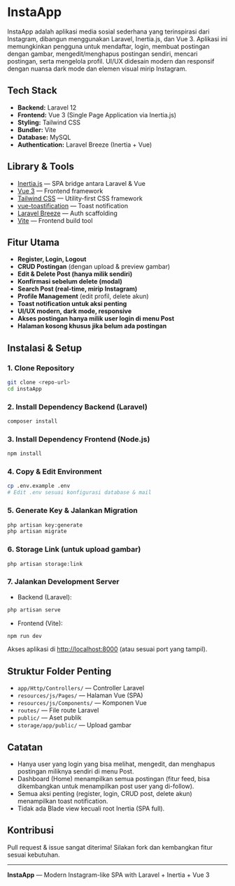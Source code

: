 # InstaApp

InstaApp adalah aplikasi media sosial sederhana yang terinspirasi dari Instagram, dibangun menggunakan Laravel, Inertia.js, dan Vue 3. Aplikasi ini memungkinkan pengguna untuk mendaftar, login, membuat postingan dengan gambar, mengedit/menghapus postingan sendiri, mencari postingan, serta mengelola profil. UI/UX didesain modern dan responsif dengan nuansa dark mode dan elemen visual mirip Instagram.

## Tech Stack

-   **Backend:** Laravel 12
-   **Frontend:** Vue 3 (Single Page Application via Inertia.js)
-   **Styling:** Tailwind CSS
-   **Bundler:** Vite
-   **Database:** MySQL
-   **Authentication:** Laravel Breeze (Inertia + Vue)

## Library & Tools

-   [Inertia.js](https://inertiajs.com/) — SPA bridge antara Laravel & Vue
-   [Vue 3](https://vuejs.org/) — Frontend framework
-   [Tailwind CSS](https://tailwindcss.com/) — Utility-first CSS framework
-   [vue-toastification](https://github.com/Maronato/vue-toastification) — Toast notification
-   [Laravel Breeze](https://laravel.com/docs/10.x/starter-kits#breeze-and-inertia) — Auth scaffolding
-   [Vite](https://vitejs.dev/) — Frontend build tool

## Fitur Utama

-   **Register, Login, Logout**
-   **CRUD Postingan** (dengan upload & preview gambar)
-   **Edit & Delete Post (hanya milik sendiri)**
-   **Konfirmasi sebelum delete (modal)**
-   **Search Post (real-time, mirip Instagram)**
-   **Profile Management** (edit profil, delete akun)
-   **Toast notification untuk aksi penting**
-   **UI/UX modern, dark mode, responsive**
-   **Akses postingan hanya milik user login di menu Post**
-   **Halaman kosong khusus jika belum ada postingan**

## Instalasi & Setup

### 1. Clone Repository

```bash
git clone <repo-url>
cd instaApp
```

### 2. Install Dependency Backend (Laravel)

```bash
composer install
```

### 3. Install Dependency Frontend (Node.js)

```bash
npm install
```

### 4. Copy & Edit Environment

```bash
cp .env.example .env
# Edit .env sesuai konfigurasi database & mail
```

### 5. Generate Key & Jalankan Migration

```bash
php artisan key:generate
php artisan migrate
```

### 6. Storage Link (untuk upload gambar)

```bash
php artisan storage:link
```

### 7. Jalankan Development Server

-   Backend (Laravel):

```bash
php artisan serve
```

-   Frontend (Vite):

```bash
npm run dev
```

Akses aplikasi di [http://localhost:8000](http://localhost:8000) (atau sesuai port yang tampil).

## Struktur Folder Penting

-   `app/Http/Controllers/` — Controller Laravel
-   `resources/js/Pages/` — Halaman Vue (SPA)
-   `resources/js/Components/` — Komponen Vue
-   `routes/` — File route Laravel
-   `public/` — Aset publik
-   `storage/app/public/` — Upload gambar

## Catatan

-   Hanya user yang login yang bisa melihat, mengedit, dan menghapus postingan miliknya sendiri di menu Post.
-   Dashboard (Home) menampilkan semua postingan (fitur feed, bisa dikembangkan untuk menampilkan post user yang di-follow).
-   Semua aksi penting (register, login, CRUD post, delete akun) menampilkan toast notification.
-   Tidak ada Blade view kecuali root Inertia (SPA full).

## Kontribusi

Pull request & issue sangat diterima! Silakan fork dan kembangkan fitur sesuai kebutuhan.

---

**InstaApp** — Modern Instagram-like SPA with Laravel + Inertia + Vue 3
